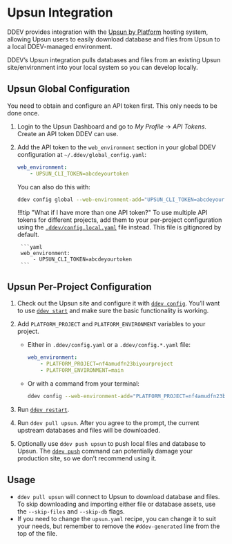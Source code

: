 # Upsun Integration

DDEV provides integration with the [Upsun by Platform](https://upsun.com/) hosting system, allowing Upsun users to easily download database and files from Upsun to a local DDEV-managed environment.

DDEV’s Upsun integration pulls databases and files from an existing Upsun site/environment into your local system so you can develop locally.

## Upsun Global Configuration

You need to obtain and configure an API token first. This only needs to be done once.

1. Login to the Upsun Dashboard and go to *My Profile* → *API Tokens*. Create an API token DDEV can use.
2. Add the API token to the `web_environment` section in your global DDEV configuration at `~/.ddev/global_config.yaml`:

    ```yaml
    web_environment:
        - UPSUN_CLI_TOKEN=abcdeyourtoken
    ```

    You can also do this with:

    ```bash
    ddev config global --web-environment-add="UPSUN_CLI_TOKEN=abcdeyourtoken"
    ```

    !!!tip "What if I have more than one API token?"
        To use multiple API tokens for different projects, add them to your per-project configuration using the [`.ddev/config.local.yaml`](../configuration/config.md#environmental-overrides) file instead. This file is gitignored by default.

        ```yaml
        web_environment:
            - UPSUN_CLI_TOKEN=abcdeyourtoken
        ```

## Upsun Per-Project Configuration

1. Check out the Upsun site and configure it with [`ddev config`](../usage/commands.md#config). You’ll want to use [`ddev start`](../usage/commands.md#start) and make sure the basic functionality is working.
2. Add `PLATFORM_PROJECT` and `PLATFORM_ENVIRONMENT` variables to your project.

    * Either in `.ddev/config.yaml` or a `.ddev/config.*.yaml` file:

        ```yaml
        web_environment:
            - PLATFORM_PROJECT=nf4amudfn23biyourproject
            - PLATFORM_ENVIRONMENT=main
        ```

    * Or with a command from your terminal:

        ```bash
        ddev config --web-environment-add="PLATFORM_PROJECT=nf4amudfn23bi,PLATFORM_ENVIRONMENT=main"
        ```

3. Run [`ddev restart`](../usage/commands.md#restart).
4. Run `ddev pull upsun`. After you agree to the prompt, the current upstream databases and files will be downloaded.
5. Optionally use `ddev push upsun` to push local files and database to Upsun. The [`ddev push`](../usage/commands.md#push) command can potentially damage your production site, so we don’t recommend using it.

## Usage

* `ddev pull upsun` will connect to Upsun to download database and files. To skip downloading and importing either file or database assets, use the `--skip-files` and `--skip-db` flags.
* If you need to change the `upsun.yaml` recipe, you can change it to suit your needs, but remember to remove the `#ddev-generated` line from the top of the file.
